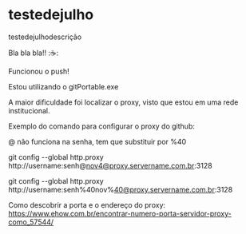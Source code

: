 # testedejulho
testedejulhodescrição


Bla bla bla!!
::coffee::

Funcionou o push!

Estou utilizando o gitPortable.exe

A maior dificuldade foi localizar o proxy, visto que estou em uma rede institucional.

Exemplo do comando para configurar o proxy do github:

@ não funciona na senha, tem que substituir por %40

git config --global http.proxy http://username:senh@nov4@proxy.servername.com.br:3128


git config --global http.proxy http://username:senh%40nov%40@proxy.servername.com.br:3128


Como descobrir a porta e o endereço do proxy:
https://www.ehow.com.br/encontrar-numero-porta-servidor-proxy-como_57544/


